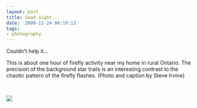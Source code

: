 ```yaml
---
layout: post
title: Good night...
date: '2009-11-24 00:19:13'
tags:
- photography
---
```



Couldn’t help it…

This is about one hour of firefly activity near my home in rural Ontario. The precision of the background star trails is an interesting contrast to the chaotic pattern of the firefly flashes. (Photo and caption by Steve Irvine)

 

![](http://images.nationalgeographic.com/wpf/media-live/photos/000/120/cache/fireflies-ontario_12098_990x742.jpg)


